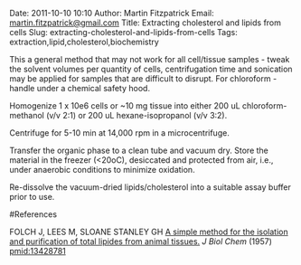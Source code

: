Date: 2011-10-10 10:10
Author: Martin Fitzpatrick
Email: martin.fitzpatrick@gmail.com
Title: Extracting cholesterol and lipids from cells
Slug: extracting-cholesterol-and-lipids-from-cells
Tags: extraction,lipid,cholesterol,biochemistry

This a general method that may not work for all cell/tissue samples - tweak the solvent volumes per quantity of cells, centrifugation time and sonication may be applied for samples that are difficult to disrupt.  For chloroform - handle under a chemical safety hood.









Homogenize 1 x 10e6 cells or ~10 mg tissue into either 200 uL chloroform-methanol (v/v 2:1) or 200 uL hexane-isopropanol (v/v 3:2).



Centrifuge for 5-10 min at 14,000 rpm in a microcentrifuge.



Transfer the organic phase to a clean tube and vacuum dry.  Store the material in the freezer (<20oC), desiccated and protected from air, i.e., under anaerobic conditions to minimize oxidation.



Re-dissolve the vacuum-dried lipids/cholesterol into a suitable assay buffer prior to use.





#References


FOLCH J, LEES M, SLOANE STANLEY GH [A simple method for the isolation and purification of total lipides from animal tissues.](http://www.ncbi.nlm.nih.gov/pubmed/13428781) _J Biol Chem_ (1957)
[pmid:13428781](http://www.ncbi.nlm.nih.gov/pubmed/13428781)





